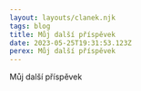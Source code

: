 ```yaml
---
layout: layouts/clanek.njk
tags: blog
title: Můj další příspěvek
date: 2023-05-25T19:31:53.123Z
perex: Můj další příspěvek
---
```

Můj další příspěvek